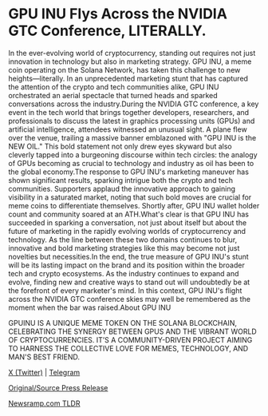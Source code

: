 # GPU INU Flys Across the NVIDIA GTC Conference, LITERALLY.

In the ever-evolving world of cryptocurrency, standing out requires not just innovation in technology but also in marketing strategy. GPU INU, a meme coin operating on the Solana Network, has taken this challenge to new heights—literally. In an unprecedented marketing stunt that has captured the attention of the crypto and tech communities alike, GPU INU orchestrated an aerial spectacle that turned heads and sparked conversations across the industry.During the NVIDIA GTC conference, a key event in the tech world that brings together developers, researchers, and professionals to discuss the latest in graphics processing units (GPUs) and artificial intelligence, attendees witnessed an unusual sight. A plane flew over the venue, trailing a massive banner emblazoned with "GPU INU is the NEW OIL." This bold statement not only drew eyes skyward but also cleverly tapped into a burgeoning discourse within tech circles: the analogy of GPUs becoming as crucial to technology and industry as oil has been to the global economy.The response to GPU INU's marketing maneuver has shown significant results, sparking intrigue both the crypto and tech communities. Supporters applaud the innovative approach to gaining visibility in a saturated market, noting that such bold moves are crucial for meme coins to differentiate themselves. Shortly after, GPU INU wallet holder count and community soared at an ATH.What's clear is that GPU INU has succeeded in sparking a conversation, not just about itself but about the future of marketing in the rapidly evolving worlds of cryptocurrency and technology. As the line between these two domains continues to blur, innovative and bold marketing strategies like this may become not just novelties but necessities.In the end, the true measure of GPU INU's stunt will be its lasting impact on the brand and its position within the broader tech and crypto ecosystems. As the industry continues to expand and evolve, finding new and creative ways to stand out will undoubtedly be at the forefront of every marketer's mind. In this context, GPU INU's flight across the NVIDIA GTC conference skies may well be remembered as the moment when the bar was raised.About GPU INU

GPUINU IS A UNIQUE MEME TOKEN ON THE SOLANA BLOCKCHAIN, CELEBRATING THE SYNERGY BETWEEN GPUS AND THE VIBRANT WORLD OF CRYPTOCURRENCIES. IT’S A COMMUNITY-DRIVEN PROJECT AIMING TO HARNESS THE COLLECTIVE LOVE FOR MEMES, TECHNOLOGY, AND MAN'S BEST FRIEND.

[X (Twitter)](https://twitter.com/GPU_inu) | [Telegram](https://t.me/GPU_inu) 

[Original/Source Press Release](https://blockchainwire.io/press-release/gpu-inu-flys-across-the-nvidia-gtc-conference-literally) 

[Newsramp.com TLDR](https://newsramp.com/None) 